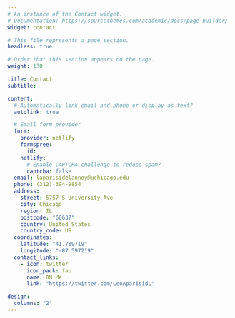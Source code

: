 ```yaml
---
# An instance of the Contact widget.
# Documentation: https://sourcethemes.com/academic/docs/page-builder/
widget: contact

# This file represents a page section.
headless: true

# Order that this section appears on the page.
weight: 130

title: Contact
subtitle:

content:
  # Automatically link email and phone or display as text?
  autolink: true

  # Email form provider
  form:
    provider: netlify
    formspree:
      id:
    netlify:
      # Enable CAPTCHA challenge to reduce spam?
      captcha: false
  email: laparisidelannoy@uchicago.edu
  phone: (312)-394-9854
  address:
    street: 5757 S University Ave
    city: Chicago
    region: IL
    postcode: "60637"
    country: United States
    country_code: US
  coordinates:
    latitude: "41.789719"
    longitude: "-87.597219"
  contact_links:
    - icon: twitter
      icon_pack: fab
      name: DM Me
      link: "https://twitter.com/LeoAparisidL"

design:
  columns: "2"
---
```

